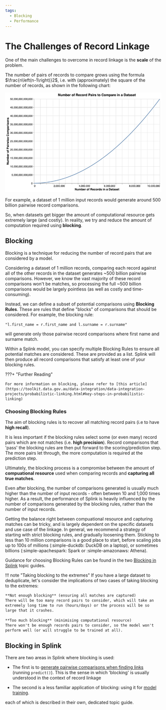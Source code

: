 ```yaml
---
tags:
  - Blocking
  - Performance
---
```


# The Challenges of Record Linkage

One of the main challenges to overcome in record linkage is the **scale** of the problem.

The number of pairs of records to compare grows using the formula $\frac{n\left(n-1\right)}2$, i.e. with (approximately) the square of the number of records, as shown in the following chart:

![](../../img/blocking/pairwise_comparisons.png)

For example, a dataset of 1 million input records would generate around 500 billion pairwise record comparisons.

So, when datasets get bigger the amount of computational resource gets extremely large (and costly). In reality, we try and reduce the amount of computation required using **blocking**.

## Blocking

Blocking is a technique for reducing the number of record pairs that are considered by a model.

Considering a dataset of 1 million records, comparing each record against all of the other records in the dataset generates ~500 billion pairwise comparisons. However, we know the vast majority of these record comparisons won't be matches, so processing the full ~500 billion comparisons would be largely pointless (as well as costly and time-consuming).

Instead, we can define a subset of potential comparisons using **Blocking Rules**. These are rules that define "blocks" of comparisons that should be considered. For example, the blocking rule:

`"l.first_name = r.first_name and l.surname = r.surname"` 
 
will generate only those pairwise record comparisons where first name and surname match.

Within a Splink model, you can specify multiple Blocking Rules to ensure all potential matches are considered.  These are provided as a list.  Splink will then produce all record comparisons that satisfy at least one of your blocking rules.

???+ "Further Reading"

    For more information on blocking, please refer to [this article](https://toolkit.data.gov.au/data-integration/data-integration-projects/probabilistic-linking.html#key-steps-in-probabilistic-linking)

### Choosing Blocking Rules

The aim of blocking rules is to recover all matching record pairs (i.e to have **high recall**).

It is less important if the blocking rules select some (or even many) record pairs which are not matches (i.e. **high precision**). Record comparisons that 'pass' the blocking rules are then put forward to the scoring/prediction step. The more pairs let through, the more computation is required at the prediction step.

Ultimately, the blocking process is a compromise between the amount of **compuational resource** used when comparing records and **capturing all true matches**. 

Even after blocking, the number of comparisons generated is usually much higher than the number of input records - often between 10 and 1,000 times higher. As a result, the performance of Splink is heavily influenced by the number of comparisons generated by the blocking rules, rather than the number of input records.

Getting the balance right between compuational resource and capturing matches can be tricky, and is largely dependent on the specific datasets and use case of the linkage. In general, we recommend a strategy of starting with strict blocking rules, and gradually loosening them. Sticking to less than 10 million comparisons is a good place to start, before scaling jobs up to 100s of millions (:simple-duckdb: DuckDB on a laptop), or sometimes billions (:simple-apachespark: Spark or :simple-amazonaws: Athena). 
 
Guidance for choosing Blocking Rules can be found in the two [Blocking in Splink](#blocking-in-splink) topic guides.

!!! note "Taking blocking to the extremes"
    If you have a large dataset to deduplicate, let's consider the implications of two cases of taking blocking to the extremes:

    **Not enough blocking** (ensuring all matches are captured)  
    There will be too many record pairs to consider, which will take an extremely long time to run (hours/days) or the process will be so large that it crashes.

    **Too much blocking** (minimising computational resource)  
    There won't be enough records pairs to consider, so the model won't perform well (or will struggle to be trained at all). 


## Blocking in Splink

There are two areas in Splink where blocking is used:

- The first is to [generate pairwise comparisons when finding links](./blocking_predictions.md) (running `predict()`). This is the sense in which 'blocking' is usually understood in the context of record linkage

- The second is a less familiar application of blocking: using it for [model training](./blocking_model_training.md).

each of which is described in their own, dedicated topic guide.
